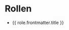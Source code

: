 <script setup lang="ts">
import { data as roles } from "./roles.data.mts";
import { withBase } from "vitepress";
</script>

<h1>Rollen</h1>
<ul>
  <li v-for="role of roles">
    <a :href="withBase(role.url)">{{ role.frontmatter.title }} <TeamBadge :team="role.frontmatter.team" /></a>
  </li>
</ul>
